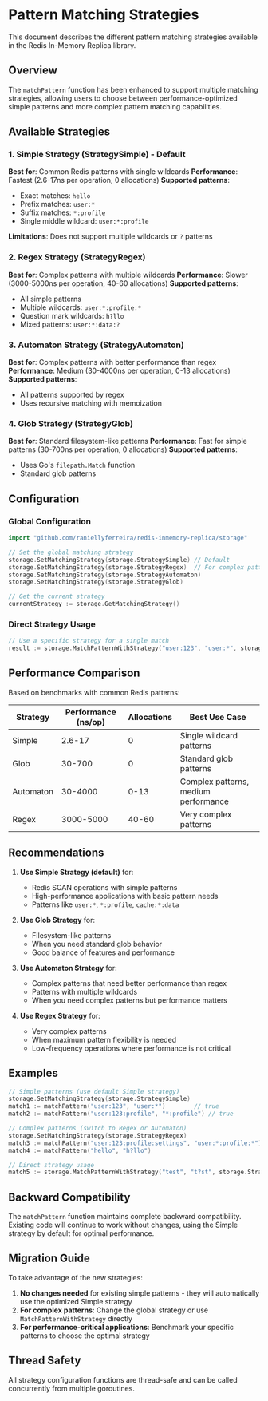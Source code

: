# Pattern Matching Strategies

This document describes the different pattern matching strategies available in the Redis In-Memory Replica library.

## Overview

The `matchPattern` function has been enhanced to support multiple matching strategies, allowing users to choose between performance-optimized simple patterns and more complex pattern matching capabilities.

## Available Strategies

### 1. Simple Strategy (StrategySimple) - **Default**

**Best for**: Common Redis patterns with single wildcards
**Performance**: Fastest (2.6-17ns per operation, 0 allocations)
**Supported patterns**:
- Exact matches: `hello`
- Prefix matches: `user:*`
- Suffix matches: `*:profile`
- Single middle wildcard: `user:*:profile`

**Limitations**: Does not support multiple wildcards or `?` patterns

### 2. Regex Strategy (StrategyRegex)

**Best for**: Complex patterns with multiple wildcards
**Performance**: Slower (3000-5000ns per operation, 40-60 allocations)
**Supported patterns**:
- All simple patterns
- Multiple wildcards: `user:*:profile:*`
- Question mark wildcards: `h?llo`
- Mixed patterns: `user:*:data:?`

### 3. Automaton Strategy (StrategyAutomaton)

**Best for**: Complex patterns with better performance than regex
**Performance**: Medium (30-4000ns per operation, 0-13 allocations)
**Supported patterns**:
- All patterns supported by regex
- Uses recursive matching with memoization

### 4. Glob Strategy (StrategyGlob)

**Best for**: Standard filesystem-like patterns
**Performance**: Fast for simple patterns (30-700ns per operation, 0 allocations)
**Supported patterns**:
- Uses Go's `filepath.Match` function
- Standard glob patterns

## Configuration

### Global Configuration

```go
import "github.com/raniellyferreira/redis-inmemory-replica/storage"

// Set the global matching strategy
storage.SetMatchingStrategy(storage.StrategySimple) // Default
storage.SetMatchingStrategy(storage.StrategyRegex)  // For complex patterns
storage.SetMatchingStrategy(storage.StrategyAutomaton)
storage.SetMatchingStrategy(storage.StrategyGlob)

// Get the current strategy
currentStrategy := storage.GetMatchingStrategy()
```

### Direct Strategy Usage

```go
// Use a specific strategy for a single match
result := storage.MatchPatternWithStrategy("user:123", "user:*", storage.StrategySimple)
```

## Performance Comparison

Based on benchmarks with common Redis patterns:

| Strategy  | Performance (ns/op) | Allocations | Best Use Case |
|-----------|-------------------|-------------|---------------|
| Simple    | 2.6-17            | 0           | Single wildcard patterns |
| Glob      | 30-700            | 0           | Standard glob patterns |
| Automaton | 30-4000           | 0-13        | Complex patterns, medium performance |
| Regex     | 3000-5000         | 40-60       | Very complex patterns |

## Recommendations

1. **Use Simple Strategy (default)** for:
   - Redis SCAN operations with simple patterns
   - High-performance applications with basic pattern needs
   - Patterns like `user:*`, `*:profile`, `cache:*:data`

2. **Use Glob Strategy** for:
   - Filesystem-like patterns
   - When you need standard glob behavior
   - Good balance of features and performance

3. **Use Automaton Strategy** for:
   - Complex patterns that need better performance than regex
   - Patterns with multiple wildcards
   - When you need complex patterns but performance matters

4. **Use Regex Strategy** for:
   - Very complex patterns
   - When maximum pattern flexibility is needed
   - Low-frequency operations where performance is not critical

## Examples

```go
// Simple patterns (use default Simple strategy)
storage.SetMatchingStrategy(storage.StrategySimple)
match1 := matchPattern("user:123", "user:*")        // true
match2 := matchPattern("user:123:profile", "*:profile") // true

// Complex patterns (switch to Regex or Automaton)
storage.SetMatchingStrategy(storage.StrategyRegex)
match3 := matchPattern("user:123:profile:settings", "user:*:profile:*") // true
match4 := matchPattern("hello", "h?llo")                                // true

// Direct strategy usage
match5 := storage.MatchPatternWithStrategy("test", "t?st", storage.StrategyGlob) // true
```

## Backward Compatibility

The `matchPattern` function maintains complete backward compatibility. Existing code will continue to work without changes, using the Simple strategy by default for optimal performance.

## Migration Guide

To take advantage of the new strategies:

1. **No changes needed** for existing simple patterns - they will automatically use the optimized Simple strategy
2. **For complex patterns**: Change the global strategy or use `MatchPatternWithStrategy` directly
3. **For performance-critical applications**: Benchmark your specific patterns to choose the optimal strategy

## Thread Safety

All strategy configuration functions are thread-safe and can be called concurrently from multiple goroutines.